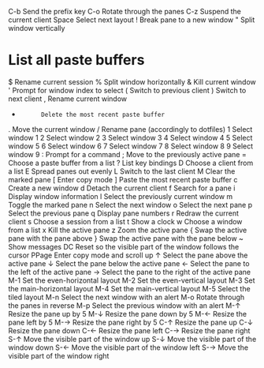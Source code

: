 C-b			Send the prefix key	
C-o			Rotate through the panes
C-z			Suspend the current client
Space		Select next layout
!			Break pane to a new window
"			Split window vertically
#			List all paste buffers
$			Rename current session
%			Split window horizontally
&amp; 		Kill current window
'			Prompt for window index to select
(			Switch to previous client
)			Switch to next client
,			Rename current window
-			Delete the most recent paste buffer
.			Move the current window
/			Rename pane (accordingly to dotfiles)
1			Select window 1
2			Select window 2
3			Select window 3
4			Select window 4
5			Select window 5
6			Select window 6
7			Select window 7
8			Select window 8
9			Select window 9
:			Prompt for a command
;			Move to the previously active pane
=			Choose a paste buffer from a list
?			List key bindings
D			Choose a client from a list
E			Spread panes out evenly
L			Switch to the last client
M			Clear the marked pane
[			Enter copy mode
]			Paste the most recent paste buffer
c			Create a new window
d			Detach the current client
f			Search for a pane
i			Display window information
l			Select the previously current window
m			Toggle the marked pane
n			Select the next window
o			Select the next pane
p			Select the previous pane
q			Display pane numbers
r			Redraw the current client
s			Choose a session from a list
t			Show a clock
w			Choose a window from a list
x			Kill the active pane
z			Zoom the active pane
{			Swap the active pane with the pane above
}			Swap the active pane with the pane below
~			Show messages
DC			Reset so the visible part of the window follows the cursor
PPage		Enter copy mode and scroll up
↑			Select the pane above the active pane
↓			Select the pane below the active pane
←			Select the pane to the left of the active pane
→			Select the pane to the right of the active pane
M-1			Set the even-horizontal layout
M-2			Set the even-vertical layout
M-3			Set the main-horizontal layout
M-4			Set the main-vertical layout
M-5			Select the tiled layout
M-n			Select the next window with an alert
M-o			Rotate through the panes in reverse
M-p			Select the previous window with an alert
M-↑			Resize the pane up by 5
M-↓			Resize the pane down by 5
M-←			Resize the pane left by 5
M-→			Resize the pane right by 5
C-↑			Resize the pane up
C-↓			Resize the pane down
C-←			Resize the pane left
C-→			Resize the pane right
S-↑			Move the visible part of the window up
S-↓			Move the visible part of the window down
S-←			Move the visible part of the window left
S-→			Move the visible part of the window right
